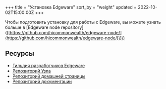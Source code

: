 +++
title = "Установка Edgeware"
sort_by = "weight"
updated = 2022-10-02T15:00:00Z
+++

Чтобы подготовить установку для работы с Edgeware, вы можете узнать больше в \[Edgeware node repository\]\(\([https://github.com/hicommonwealth/edgeware-node/](https://github.com/hicommonwealth/edgeware-node/)\)\)

## Ресурсы

* [Гильдия разработчиков Edgeware](http://github.com/edgeware-builders)
* [Репозиторий Узла](https://github.com/hicommonwealth/edgeware-node/)
* [Репозиторий домашней страницы](https://github.com/hicommonwealth/edgeware-homepage)
* [Репозиторий документации](https://github.com/hicommonwealth/edgeware-documentation)
